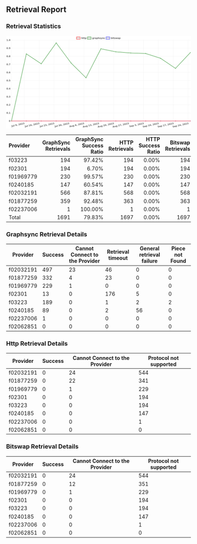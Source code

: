 ## Retrieval Report
### Retrieval Statistics
<img src="https://raw.githubusercontent.com/data-preservation-programs/filplus-checker-assets/main/filecoin-project/filecoin-plus-large-datasets/issues/2062/1695710928625.png"/>

| Provider  | GraphSync Retrievals | GraphSync Success Ratio | HTTP Retrievals | HTTP Success Ratio | Bitswap Retrievals | Bitswap Success Ratio |
| :-------- | -------------------: | ----------------------: | --------------: | -----------------: | -----------------: | --------------------: |
| f03223    |                  194 |                  97.42% |             194 |              0.00% |                194 |                 0.00% |
| f02301    |                  194 |                   6.70% |             194 |              0.00% |                194 |                 0.00% |
| f01969779 |                  230 |                  99.57% |             230 |              0.00% |                230 |                 0.00% |
| f0240185  |                  147 |                  60.54% |             147 |              0.00% |                147 |                 0.00% |
| f02032191 |                  566 |                  87.81% |             568 |              0.00% |                568 |                 0.00% |
| f01877259 |                  359 |                  92.48% |             363 |              0.00% |                363 |                 0.00% |
| f02237006 |                    1 |                 100.00% |               1 |              0.00% |                  1 |                 0.00% |
| Total     |                 1691 |                  79.83% |            1697 |              0.00% |               1697 |                 0.00% |

### Graphsync Retrieval Details
| Provider  | Success | Cannot Connect to the Provider | Retrieval timeout | General retrieval failure | Piece not Found |
| --------- | ------- | ------------------------------ | ----------------- | ------------------------- | --------------- |
| f02032191 | 497     | 23                             | 46                | 0                         | 0               |
| f01877259 | 332     | 4                              | 23                | 0                         | 0               |
| f01969779 | 229     | 1                              | 0                 | 0                         | 0               |
| f02301    | 13      | 0                              | 176               | 5                         | 0               |
| f03223    | 189     | 0                              | 1                 | 2                         | 2               |
| f0240185  | 89      | 0                              | 2                 | 56                        | 0               |
| f02237006 | 1       | 0                              | 0                 | 0                         | 0               |
| f02062851 | 0       | 0                              | 0                 | 0                         | 0               |

### Http Retrieval Details
| Provider  | Success | Cannot Connect to the Provider | Protocol not supported |
| --------- | ------- | ------------------------------ | ---------------------- |
| f02032191 | 0       | 24                             | 544                    |
| f01877259 | 0       | 22                             | 341                    |
| f01969779 | 0       | 1                              | 229                    |
| f02301    | 0       | 0                              | 194                    |
| f03223    | 0       | 0                              | 194                    |
| f0240185  | 0       | 0                              | 147                    |
| f02237006 | 0       | 0                              | 1                      |
| f02062851 | 0       | 0                              | 0                      |

### Bitswap Retrieval Details
| Provider  | Success | Cannot Connect to the Provider | Protocol not supported |
| --------- | ------- | ------------------------------ | ---------------------- |
| f02032191 | 0       | 24                             | 544                    |
| f01877259 | 0       | 12                             | 351                    |
| f01969779 | 0       | 1                              | 229                    |
| f02301    | 0       | 0                              | 194                    |
| f03223    | 0       | 0                              | 194                    |
| f0240185  | 0       | 0                              | 147                    |
| f02237006 | 0       | 0                              | 1                      |
| f02062851 | 0       | 0                              | 0                      |
